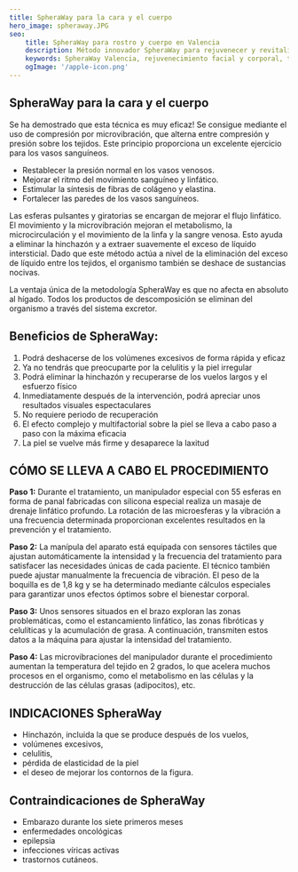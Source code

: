 ```yaml
---
title: SpheraWay para la cara y el cuerpo
hero_image: spheraway.JPG
seo:
    title: SpheraWay para rostro y cuerpo en Valencia
    description: Método innovador SpheraWay para rejuvenecer y revitalizar la piel. Cuidado profesional del rostro y cuerpo en Valencia.
    keywords: SpheraWay Valencia, rejuvenecimiento facial y corporal, tratamientos de estética
    ogImage: '/apple-icon.png'
---
```


## SpheraWay para la cara y el cuerpo

Se ha demostrado que esta técnica es muy eficaz! Se consigue mediante el uso de compresión por microvibración, que alterna entre compresión y presión sobre los tejidos. Este principio proporciona un excelente ejercicio para los vasos sanguíneos.

- Restablecer la presión normal en los vasos venosos.
- Mejorar el ritmo del movimiento sanguíneo y linfático.
- Estimular la síntesis de fibras de colágeno y elastina.
- Fortalecer las paredes de los vasos sanguíneos.

Las esferas pulsantes y giratorias se encargan de mejorar el flujo linfático. El movimiento y la microvibración mejoran el metabolismo, la microcirculación y el movimiento de la linfa y la sangre venosa. Esto ayuda a eliminar la hinchazón y a extraer suavemente el exceso de líquido intersticial. Dado que este método actúa a nivel de la eliminación del exceso de líquido entre los tejidos, el organismo también se deshace de sustancias nocivas.

La ventaja única de la metodología SpheraWay es que no afecta en absoluto al hígado. Todos los productos de descomposición se eliminan del organismo a través del sistema excretor.

## Beneficios de SpheraWay:

1. Podrá deshacerse de los volúmenes excesivos de forma rápida y eficaz
2. Ya no tendrás que preocuparte por la celulitis y la piel irregular
3. Podrá eliminar la hinchazón y recuperarse de los vuelos largos y el esfuerzo físico
4. Inmediatamente después de la intervención, podrá apreciar unos resultados visuales espectaculares
5. No requiere periodo de recuperación
6. El efecto complejo y multifactorial sobre la piel se lleva a cabo paso a paso con la máxima eficacia
7. La piel se vuelve más firme y desaparece la laxitud

## CÓMO SE LLEVA A CABO EL PROCEDIMIENTO

**Paso 1:** Durante el tratamiento, un manipulador especial con 55 esferas en forma de panal fabricadas con silicona especial realiza un masaje de drenaje linfático profundo. La rotación de las microesferas y la vibración a una frecuencia determinada proporcionan excelentes resultados en la prevención y el tratamiento.

**Paso 2:** La manípula del aparato está equipada con sensores táctiles que ajustan automáticamente la intensidad y la frecuencia del tratamiento para satisfacer las necesidades únicas de cada paciente. El técnico también puede ajustar manualmente la frecuencia de vibración. El peso de la boquilla es de 1,8 kg y se ha determinado mediante cálculos especiales para garantizar unos efectos óptimos sobre el bienestar corporal.

**Paso 3:** Unos sensores situados en el brazo exploran las zonas problemáticas, como el estancamiento linfático, las zonas fibróticas y celulíticas y la acumulación de grasa. A continuación, transmiten estos datos a la máquina para ajustar la intensidad del tratamiento.

**Paso 4:** Las microvibraciones del manipulador durante el procedimiento aumentan la temperatura del tejido en 2 grados, lo que acelera muchos procesos en el organismo, como el metabolismo en las células y la destrucción de las células grasas (adipocitos), etc.

## INDICACIONES SpheraWay

- Hinchazón, incluida la que se produce después de los vuelos,
- volúmenes excesivos,
- celulitis,
- pérdida de elasticidad de la piel
- el deseo de mejorar los contornos de la figura.

## Contraindicaciones de SpheraWay

- Embarazo durante los siete primeros meses
- enfermedades oncológicas
- epilepsia
- infecciones víricas activas
- trastornos cutáneos.
